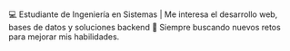 💻 Estudiante de Ingeniería en Sistemas | Me interesa el desarrollo web, bases de datos y soluciones backend
🚀 Siempre buscando nuevos retos para mejorar mis habilidades.
